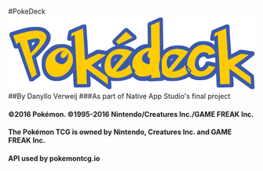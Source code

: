 #PokeDeck
![](https://github.com/DVerweij/PokeDeck/blob/master/app/src/main/res/drawable/pokedeck.png)
##By Danyllo Verweij
###As part of Native App Studio's final project
#### ©2016 Pokémon. ©1995-2016 Nintendo/Creatures Inc./GAME FREAK Inc.
#### The Pokémon TCG is owned by Nintendo, Creatures Inc. and GAME FREAK Inc.
#### API used by pokemontcg.io

